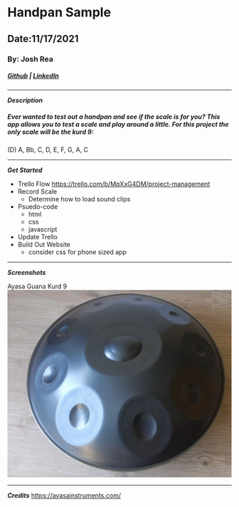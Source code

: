 # Handpan Sample

## Date:11/17/2021

### By: Josh Rea

##### [Github](https://github.com/jdrea1587) | [LinkedIn](https://www.linkedin.com/in/joshua-rea-178a1722/)
***
***Description***
##### Ever wanted to test out a handpan and see if the scale is for you? This app allows you to test a scale and play around a little. For this project the only scale will be the kurd 9: 
(D) A, Bb, C, D, E, F, G, A, C
***
***Get Started***
* Trello Flow
https://trello.com/b/MqXxG4DM/project-management
* Record Scale
  * Determine how to load sound clips
* Psuedo-code
  * html
  * css
  * javascript
* Update Trello
* Build Out Website
  * consider css for phone sized app
***
***Screenshots***

Ayasa Guana Kurd 9
![Image](./images/ayasakurd9.jpeg)
***
***Credits***
https://ayasainstruments.com/

